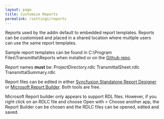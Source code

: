```yaml
---
layout: page
title: Customise Reports
permalink: /settings/reports
---
```

Reports used by the addin default to embedded report templates.  Reports can be customised and placed in a shared location where multiple users can use the same report templates.

Sample report templates can be found in C:\Program Files\Transmittal\Reports when installed or on the [Github repo](https://github.com/russgreen/Transmittal/tree/main/Transmittal.Reports/Reports).

Report names __must__ be:
ProjectDirectory.rdlc
TransmittalSheet.rdlc
TransmittalSummary.rdlc

Report files can be edited in either [Syncfusion Standalone Report Designer](https://www.boldreports.com/standalone-report-designer) or [Microsoft Report Builder](https://www.microsoft.com/en-us/download/details.aspx?id=53613). Both tools are free.

Microsoft Report builder only appears to support RDL files.  However, if you right click on an RDLC file and choose Open with > Choose another app, the Report Builder can be chosen and the RDLC files can be opened, edited and saved.
